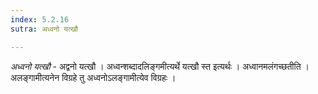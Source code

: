 ```yaml
---
index: 5.2.16
sutra: अध्वनो यत्खौ

---
```

_अध्वनो यत्खौ_ - अद्वनो यत्खौ । अध्वन्शब्दादलिङ्गमीत्यर्थे यत्खौ स्त इत्यर्थः । अध्वानमलंगच्छतीति । अलङ्गामीत्यनेन विग्रहे तु अध्वनोऽलङ्गामीत्येव विग्रहः ।
